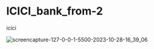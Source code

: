 # ICICI_bank_from-2
 icici

![screencapture-127-0-0-1-5500-2023-10-28-16_39_06](https://github.com/Ansh-02/ICICI_bank_from-2/assets/144118177/30232f37-72c4-4998-bc29-b78aa51060b7)

